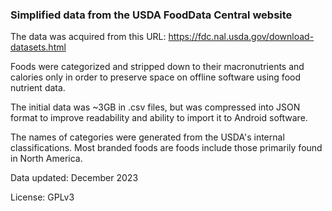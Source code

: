 ### Simplified data from the USDA FoodData Central website


The data was acquired from this URL: https://fdc.nal.usda.gov/download-datasets.html


Foods were categorized and stripped down to their macronutrients and calories only in order to preserve space on offline software using food nutrient data.


The initial data was ~3GB in .csv files, but was compressed into JSON format to improve readability and ability to import it to Android software.


The names of categories were generated from the USDA's internal classifications. Most branded foods are foods include those primarily found in North America.


Data updated: December 2023

License: GPLv3
